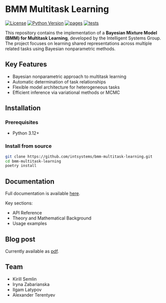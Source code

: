 # BMM Multitask Learning

[![License](https://img.shields.io/badge/License-MIT-blue.svg)](https://github.com/intsystems/bmm-multitask-learning/blob/main/LICENSE)
[![Python Version](https://img.shields.io/badge/python-3.12%2B-blue)](https://www.python.org/)
[![pages](https://github.com/intsystems/bmm-multitask-learning/actions/workflows/doc_deploy.yaml/badge.svg)](https://github.com/intsystems/bmm-multitask-learning/actions/workflows/doc_deploy.yaml)
[![tests](https://github.com/intsystems/bmm-multitask-learning/actions/workflows/test_run.yaml/badge.svg)](https://github.com/intsystems/bmm-multitask-learning/actions/workflows/test_run.yaml)

This repository contains the implementation of a **Bayesian Mixture Model (BMM) for Multitask Learning**, developed by the Intelligent Systems Group. The project focuses on learning shared representations across multiple related tasks using Bayesian nonparametric methods.

## Key Features

- Bayesian nonparametric approach to multitask learning
- Automatic determination of task relationships
- Flexible model architecture for heterogeneous tasks
- Efficient inference via variational methods or MCMC

## Installation

### Prerequisites
- Python 3.12+

### Install from source
```bash
git clone https://github.com/intsystems/bmm-multitask-learning.git
cd bmm-multitask-learning
poetry install
```

## Documentation

Full documentation is available [here](https://intsystems.github.io/bmm-multitask-learning/).

Key sections:
- API Reference
- Theory and Mathematical Background
- Usage examples

## Blog post

Currently available as [pdf](Sketch_Multitask_Learning.pdf).

## Team

- Kirill Semlin
- Iryna Zabarianska
- Ilgam Latypov
- Alexander Terentyev